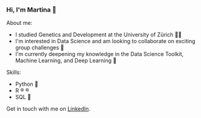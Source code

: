 ### Hi, I'm Martina 👋

About me:
- I studied Genetics and Development at the University of Zürich :woman_student: 
- I'm interested in Data Science and am looking to collaborate on exciting group challenges :eyes:
- I'm currently deepening my knowledge in the Data Science Toolkit, Machine Learning, and Deep Learning 🌱

Skills:
- Python :snake:
- R ®️	:registered:
- SQL :elephant:

Get in touch with me on [LinkedIn](www.linkedin.com/in/martina-trippel-954191207).

<!--
**martrip/martrip** is a ✨ _special_ ✨ repository because its `README.md` (this file) appears on your GitHub profile.

Here are some ideas to get you started:

- 🔭 I’m currently working on ...
- 🌱 I’m currently learning ...
- 👯 I’m looking to collaborate on ...
- 🤔 I’m looking for help with ...
- 💬 Ask me about ...
- 📫 How to reach me: ...
- 😄 Pronouns: ...
- ⚡ Fun fact: ...
-->
